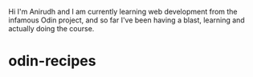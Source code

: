 Hi I'm Anirudh and I am currently learning web development from the infamous Odin project, and so far I've been having a blast, learning and actually doing the course.
# odin-recipes

